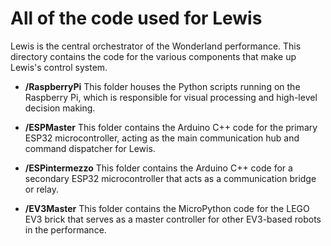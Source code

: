 # All of the code used for Lewis

Lewis is the central orchestrator of the Wonderland performance. This directory contains the code for the various components that make up Lewis's control system.

-   **/RaspberryPi**
    This folder houses the Python scripts running on the Raspberry Pi, which is responsible for visual processing and high-level decision making.

-   **/ESPMaster**
    This folder contains the Arduino C++ code for the primary ESP32 microcontroller, acting as the main communication hub and command dispatcher for Lewis.

-   **/ESPintermezzo**
    This folder contains the Arduino C++ code for a secondary ESP32 microcontroller that acts as a communication bridge or relay.

-   **/EV3Master**
    This folder contains the MicroPython code for the LEGO EV3 brick that serves as a master controller for other EV3-based robots in the performance.
